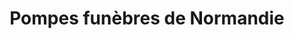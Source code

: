 ---
title: "Pompes funèbres de Normandie"
url: /mont-saint-aignan/pompes-funebres-de-normandie/
shop: Bestattungen
---